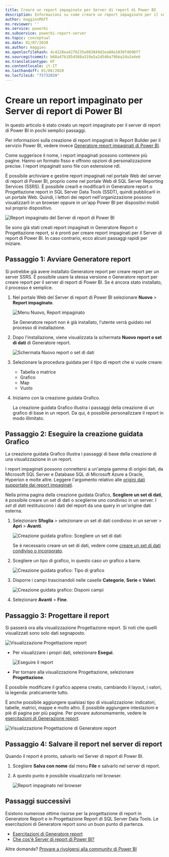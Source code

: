 ```yaml
---
title: Creare un report impaginato per Server di report di Power BI
description: Informazioni su come creare un report impaginato per il server di report di Power BI in pochi semplici passi.
author: maggiesMSFT
ms.reviewer: ''
ms.service: powerbi
ms.subservice: powerbi-report-server
ms.topic: conceptual
ms.date: 01/07/2020
ms.author: maggies
ms.openlocfilehash: 4c4228ea4276235a983849d2ea88e1030f4690f7
ms.sourcegitcommit: b68a47b1854588a319a5a2d5d6a79bba2da3a4e6
ms.translationtype: HT
ms.contentlocale: it-IT
ms.lasthandoff: 01/08/2020
ms.locfileid: "75732039"
---
```

# <a name="create-a-paginated-report-for-power-bi-report-server"></a>Creare un report impaginato per Server di report di Power BI
In questo articolo è stato creato un report impaginato per il server di report di Power BI in pochi semplici passaggi.

Per informazioni sulla creazione di report impaginati in Report Builder per il servizio Power BI, vedere invece [Generatore report impaginati di Power BI](../report-builder-power-bi.md).

Come suggerisce il nome, i report impaginati possono contenere più pagine. Hanno un formato fisso e offrono opzioni di personalizzazione precise. I report impaginati sono file con estensione rdl.

È possibile archiviare e gestire report impaginati nel portale Web del server di report di Power BI, proprio come nel portale Web di SQL Server Reporting Services (SSRS). È possibile crearli e modificarli in Generatore report o Progettazione report in SQL Server Data Tools (SSDT), quindi pubblicarli in un portale Web. Quindi, i lettori dei report nell'organizzazione possono visualizzarli in un browser oppure in un'app Power BI per dispositivi mobili sul proprio dispositivo.

![Report impaginato del Server di report di Power BI](media/quickstart-create-paginated-report/reportserver-paginated-report.png)

Se sono già stati creati report impaginati in Generatore Report o Progettazione report, si è pronti per creare report impaginati per il Server di report di Power BI. In caso contrario, ecco alcuni passaggi rapidi per iniziare.

## <a name="step-1-start-report-builder"></a>Passaggio 1: Avviare Generatore report
Si potrebbe già avere installato Generatore report per creare report per un server SSRS. È possibile usare la stessa versione o Generatore report per creare report per il server di report di Power BI. Se è ancora stato installato, il processo è semplice.

1. Nel portale Web del Server di report di Power BI selezionare **Nuovo** > **Report impaginato**.
   
    ![Menu Nuovo, Report impaginato](media/quickstart-create-paginated-report/reportserver-new-paginated-report-menu.png)
   
    Se Generatore report non è già installato, l'utente verrà guidato nel processo di installazione.
2. Dopo l'installazione, viene visualizzata la schermata **Nuovo report o set di dati** di Generatore report.
   
    ![Schermata Nuovo report o set di dati](media/quickstart-create-paginated-report/reportserver-paginated-new-report-screen.png)
3. Selezionare la procedura guidata per il tipo di report che si vuole creare:
   
   * Tabella o matrice
   * Grafico
   * Map
   * Vuoto
4. Iniziamo con la creazione guidata Grafico.
   
    La creazione guidata Grafico illustra i passaggi della creazione di un grafico di base in un report. Da qui, è possibile personalizzare il report in modo illimitato.

## <a name="step-2-go-through-the-chart-wizard"></a>Passaggio 2: Eseguire la creazione guidata Grafico
La creazione guidata Grafico illustra i passaggi di base della creazione di una visualizzazione in un report.

I report impaginati possono connettersi a un'ampia gamma di origini dati, da Microsoft SQL Server e Database SQL di Microsoft Azure a Oracle, Hyperion e molte altre. Leggere l'argomento relativo alle [origini dati supportate dai report impaginati](connect-data-sources.md).

Nella prima pagina della creazione guidata Grafico, **Scegliere un set di dati**, è possibile creare un set di dati o sceglierne uno condiviso in un server. I *set di dati* restituiscono i dati del report da una query in un'origine dati esterna.

1. Selezionare **Sfoglia** > selezionare un set di dati condiviso in un server > **Apri** > **Avanti**.
   
    ![Creazione guidata grafico: Scegliere un set di dati](media/quickstart-create-paginated-report/reportserver-paginated-choose-dataset.png)
   
     Se è necessario creare un set di dati, vedere come [creare un set di dati condiviso o incorporato](https://docs.microsoft.com/sql/reporting-services/report-data/create-a-shared-dataset-or-embedded-dataset-report-builder-and-ssrs).
2. Scegliere un tipo di grafico, in questo caso un grafico a barre.
   
    ![Creazione guidata grafico: Tipo di grafico](media/quickstart-create-paginated-report/reportserver-paginated-choose-chart-type.png)
3. Disporre i campi trascinandoli nelle caselle **Categorie**, **Serie** e **Valori**.
   
    ![Creazione guidata grafico: Disponi campi](media/quickstart-create-paginated-report/reportserver-paginated-arrange-fields.png)
4. Selezionare **Avanti** > **Fine**.

## <a name="step-3-design-your-report"></a>Passaggio 3: Progettare il report
Si passerà ora alla visualizzazione Progettazione report. Si noti che quelli visualizzati sono solo dati segnaposto.

![Visualizzazione Progettazione report](media/quickstart-create-paginated-report/reportserver-paginated-preview-report.png)

* Per visualizzare i propri dati, selezionare **Esegui**.
  
     ![Eseguire il report](media/quickstart-create-paginated-report/reportserver-paginated-run-report.png)
* Per tornare alla visualizzazione Progettazione, selezionare **Progettazione**.

È possibile modificare il grafico appena creato, cambiando il layout, i valori, la legenda: praticamente tutto.

È anche possibile aggiungere qualsiasi tipo di visualizzazione: indicatori, tabelle, matrici, mappe e molto altro. È possibile aggiungere intestazioni e piè di pagina per più pagine. Per provare autonomamente, vedere le [esercitazioni di Generazione report](https://docs.microsoft.com/sql/reporting-services/report-builder-tutorials).

![Visualizzazione Progettazione di Generatore report](media/quickstart-create-paginated-report/reportserver-paginated-finished-design-report.png)

## <a name="step-4-save-your-report-to-the-report-server"></a>Passaggio 4: Salvare il report nel server di report
Quando il report è pronto, salvarlo nel Server di report di Power BI.

1. Scegliere **Salva con nome** dal menu **File** e salvarlo nel server di report. 
2. A questo punto è possibile visualizzarlo nel browser.
   
    ![Report impaginato nel browser](media/quickstart-create-paginated-report/reportserver-paginated-report.png)

## <a name="next-steps"></a>Passaggi successivi
Esistono numerose ottime risorse per la progettazione di report in Generatore Report e in Progettazione Report di SQL Server Data Tools. Le esercitazioni di Generatore report sono un buon punto di partenza.

* [Esercitazioni di Generatore report](https://docs.microsoft.com/sql/reporting-services/report-builder-tutorials)
* [Che cos'è Server di report di Power BI?](get-started.md)  

Altre domande? [Provare a rivolgersi alla community di Power BI](https://community.powerbi.com/)

